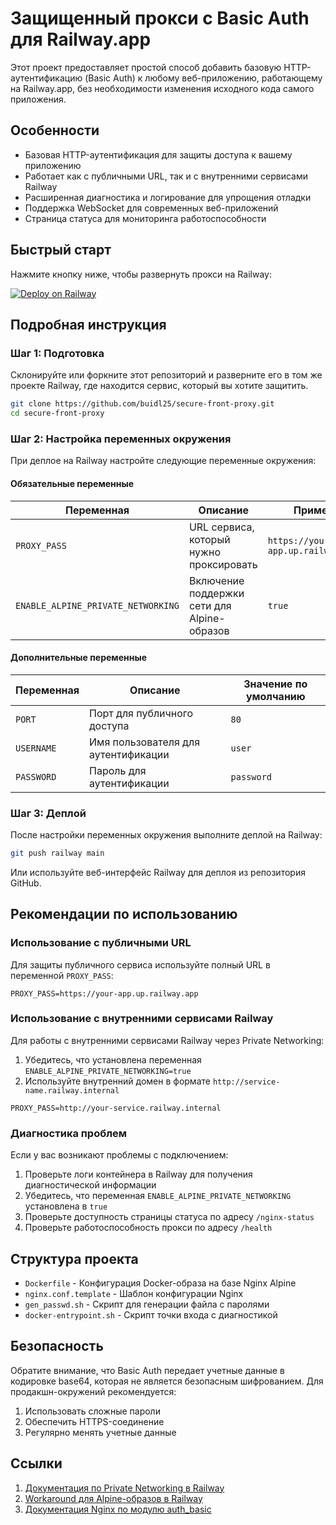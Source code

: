 # Защищенный прокси с Basic Auth для Railway.app

Этот проект предоставляет простой способ добавить базовую HTTP-аутентификацию (Basic Auth) к любому веб-приложению, работающему на Railway.app, без необходимости изменения исходного кода самого приложения.

## Особенности

- Базовая HTTP-аутентификация для защиты доступа к вашему приложению
- Работает как с публичными URL, так и с внутренними сервисами Railway
- Расширенная диагностика и логирование для упрощения отладки
- Поддержка WebSocket для современных веб-приложений
- Страница статуса для мониторинга работоспособности

## Быстрый старт

Нажмите кнопку ниже, чтобы развернуть прокси на Railway:

[![Deploy on Railway](https://railway.app/button.svg)](https://railway.app/template/bYH8Xt?referralCode=WSv72h)

## Подробная инструкция

### Шаг 1: Подготовка

Склонируйте или форкните этот репозиторий и разверните его в том же проекте Railway, где находится сервис, который вы хотите защитить.

```bash
git clone https://github.com/buidl25/secure-front-proxy.git
cd secure-front-proxy
```

### Шаг 2: Настройка переменных окружения

При деплое на Railway настройте следующие переменные окружения:

#### Обязательные переменные

| Переменная | Описание | Пример |
|------------|----------|--------|
| `PROXY_PASS` | URL сервиса, который нужно проксировать | `https://your-app.up.railway.app` |
| `ENABLE_ALPINE_PRIVATE_NETWORKING` | Включение поддержки сети для Alpine-образов | `true` |

#### Дополнительные переменные

| Переменная | Описание | Значение по умолчанию |
|------------|----------|----------------------|
| `PORT` | Порт для публичного доступа | `80` |
| `USERNAME` | Имя пользователя для аутентификации | `user` |
| `PASSWORD` | Пароль для аутентификации | `password` |

### Шаг 3: Деплой

После настройки переменных окружения выполните деплой на Railway:

```bash
git push railway main
```

Или используйте веб-интерфейс Railway для деплоя из репозитория GitHub.

## Рекомендации по использованию

### Использование с публичными URL

Для защиты публичного сервиса используйте полный URL в переменной `PROXY_PASS`:

```
PROXY_PASS=https://your-app.up.railway.app
```

### Использование с внутренними сервисами Railway

Для работы с внутренними сервисами Railway через Private Networking:

1. Убедитесь, что установлена переменная `ENABLE_ALPINE_PRIVATE_NETWORKING=true`
2. Используйте внутренний домен в формате `http://service-name.railway.internal`

```
PROXY_PASS=http://your-service.railway.internal
```

### Диагностика проблем

Если у вас возникают проблемы с подключением:

1. Проверьте логи контейнера в Railway для получения диагностической информации
2. Убедитесь, что переменная `ENABLE_ALPINE_PRIVATE_NETWORKING` установлена в `true`
3. Проверьте доступность страницы статуса по адресу `/nginx-status`
4. Проверьте работоспособность прокси по адресу `/health`

## Структура проекта

- `Dockerfile` - Конфигурация Docker-образа на базе Nginx Alpine
- `nginx.conf.template` - Шаблон конфигурации Nginx
- `gen_passwd.sh` - Скрипт для генерации файла с паролями
- `docker-entrypoint.sh` - Скрипт точки входа с диагностикой

## Безопасность

Обратите внимание, что Basic Auth передает учетные данные в кодировке base64, которая не является безопасным шифрованием. Для продакшн-окружений рекомендуется:

1. Использовать сложные пароли
2. Обеспечить HTTPS-соединение
3. Регулярно менять учетные данные

## Ссылки

1. [Документация по Private Networking в Railway](https://docs.railway.app/reference/private-networking)
2. [Workaround для Alpine-образов в Railway](https://docs.railway.app/reference/private-networking#workaround-for-alpine-based-images)
3. [Документация Nginx по модулю auth_basic](https://nginx.org/en/docs/http/ngx_http_auth_basic_module.html)
